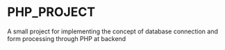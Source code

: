 # PHP_PROJECT
A small project for implementing the concept of database connection and form processing through PHP at backend
